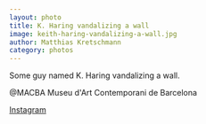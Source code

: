 ```yaml
---
layout: photo
title: K. Haring vandalizing a wall
image: keith-haring-vandalizing-a-wall.jpg
author: Matthias Kretschmann
category: photos
---
```


Some guy named K. Haring vandalizing a wall.

@MACBA Museu d'Art Contemporani de Barcelona

[Instagram](https://www.instagram.com/p/BQcrIVclOK2/)
